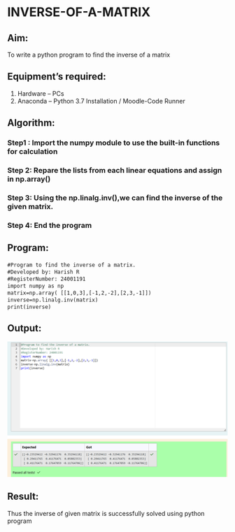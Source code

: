 # INVERSE-OF-A-MATRIX
## Aim:
To write a python program to find the inverse of a matrix
## Equipment’s required:
1. 	Hardware – PCs
2. 	Anaconda – Python 3.7 Installation / Moodle-Code Runner
## Algorithm:
### Step1 : Import the numpy module to use the built-in functions for calculation
### Step 2: Repare the lists from each linear equations and assign in np.array()
### Step 3: Using the np.linalg.inv(),we can find the inverse of the given matrix.
### Step 4: End the program

## Program:
```
#Program to find the inverse of a matrix.
#Developed by: Harish R 
#RegisterNumber: 24001191
import numpy as np 
matrix=np.array( [[1,0,3],[-1,2,-2],[2,3,-1]])
inverse=np.linalg.inv(matrix)
print(inverse)
```
## Output:
![alt text](<Screenshot 2024-12-09 082131.png>)
## Result:
Thus the inverse of given matrix is successfully solved using python program

